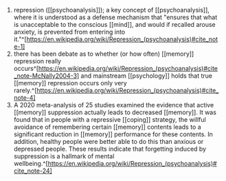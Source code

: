 1. repression ([[psychoanalysis]]); a key concept of [[psychoanalysis]], where it is understood as a defense mechanism that "ensures that what is unacceptable to the conscious [[mind]], and would if recalled arouse anxiety, is prevented from entering into it."^[https://en.wikipedia.org/wiki/Repression_(psychoanalysis)#cite_note-1]
2. there has been debate as to whether (or how often) [[memory]] repression really occurs^[https://en.wikipedia.org/wiki/Repression_(psychoanalysis)#cite_note-McNally2004-3] and mainstream [[psychology]] holds that true [[memory]] repression occurs only very rarely.^[https://en.wikipedia.org/wiki/Repression_(psychoanalysis)#cite_note-4]
3. A 2020 meta-analysis of 25 studies examined the evidence that active [[memory]] suppression actually leads to decreased [[memory]]. It was found that in people with a repressive [[coping]] strategy, the willful avoidance of remembering certain [[memory]] contents leads to a significant reduction in [[memory]] performance for these contents. In addition, healthy people were better able to do this than anxious or depressed people. These results indicate that forgetting induced by suppression is a hallmark of mental wellbeing.^[https://en.wikipedia.org/wiki/Repression_(psychoanalysis)#cite_note-24]